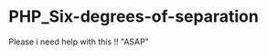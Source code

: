 PHP_Six-degrees-of-separation
=============================

Please i need help with this !! "ASAP"
